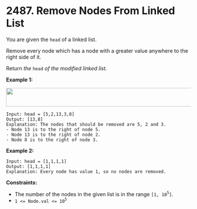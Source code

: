 # 2487. Remove Nodes From Linked List

You are given the `head` of a linked list.

Remove every node which has a node with a greater value anywhere to the
right side of it.

Return *the* `head` *of the modified linked list.*

 

**Example 1:**

<img src="https://assets.leetcode.com/uploads/2022/10/02/drawio.png"
style="width: 631px; height: 51px;" />

    Input: head = [5,2,13,3,8]
    Output: [13,8]
    Explanation: The nodes that should be removed are 5, 2 and 3.
    - Node 13 is to the right of node 5.
    - Node 13 is to the right of node 2.
    - Node 8 is to the right of node 3.

**Example 2:**

    Input: head = [1,1,1,1]
    Output: [1,1,1,1]
    Explanation: Every node has value 1, so no nodes are removed.

 

**Constraints:**

-   The number of the nodes in the given list is in the range
    `[1, 10`<sup>`5`</sup>`]`.
-   `1 <= Node.val <= 10`<sup>`5`</sup>
